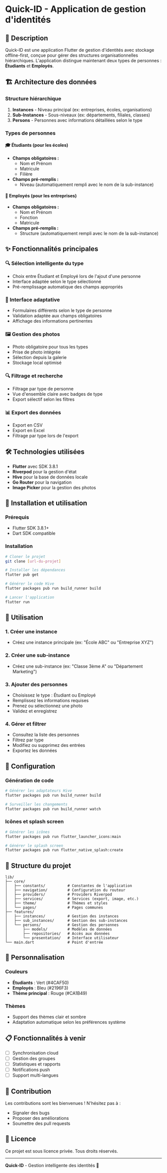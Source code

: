 # Quick-ID - Application de gestion d'identités

## 🎯 Description

Quick-ID est une application Flutter de gestion d'identités avec stockage offline-first, conçue pour gérer des structures organisationnelles hiérarchiques. L'application distingue maintenant deux types de personnes : **Étudiants** et **Employés**.

## 🏗️ Architecture des données

### Structure hiérarchique

1. **Instances** - Niveau principal (ex: entreprises, écoles, organisations)
2. **Sub-Instances** - Sous-niveaux (ex: départements, filiales, classes)
3. **Persons** - Personnes avec informations détaillées selon le type

### Types de personnes

#### 🎓 **Étudiants** (pour les écoles)

- **Champs obligatoires :**
  - Nom et Prénom
  - Matricule
  - Filière
- **Champs pré-remplis :**
  - Niveau (automatiquement rempli avec le nom de la sub-instance)

#### 💼 **Employés** (pour les entreprises)

- **Champs obligatoires :**
  - Nom et Prénom
  - Fonction
  - Matricule
- **Champs pré-remplis :**
  - Structure (automatiquement rempli avec le nom de la sub-instance)

## ✨ Fonctionnalités principales

### 🔍 **Sélection intelligente du type**

- Choix entre Étudiant et Employé lors de l'ajout d'une personne
- Interface adaptée selon le type sélectionné
- Pré-remplissage automatique des champs appropriés

### 📱 **Interface adaptative**

- Formulaires différents selon le type de personne
- Validation adaptée aux champs obligatoires
- Affichage des informations pertinentes

### 🖼️ **Gestion des photos**

- Photo obligatoire pour tous les types
- Prise de photo intégrée
- Sélection depuis la galerie
- Stockage local optimisé

### 🔍 **Filtrage et recherche**

- Filtrage par type de personne
- Vue d'ensemble claire avec badges de type
- Export sélectif selon les filtres

### 📊 **Export des données**

- Export en CSV
- Export en Excel
- Filtrage par type lors de l'export

## 🛠️ Technologies utilisées

- **Flutter** avec SDK 3.8.1
- **Riverpod** pour la gestion d'état
- **Hive** pour la base de données locale
- **Go Router** pour la navigation
- **Image Picker** pour la gestion des photos

## 🚀 Installation et utilisation

### Prérequis

- Flutter SDK 3.8.1+
- Dart SDK compatible

### Installation

```bash
# Cloner le projet
git clone [url-du-projet]

# Installer les dépendances
flutter pub get

# Générer le code Hive
flutter packages pub run build_runner build

# Lancer l'application
flutter run
```

## 📱 Utilisation

### 1. Créer une instance

- Créez une instance principale (ex: "École ABC" ou "Entreprise XYZ")

### 2. Créer une sub-instance

- Créez une sub-instance (ex: "Classe 3ème A" ou "Département Marketing")

### 3. Ajouter des personnes

- Choisissez le type : Étudiant ou Employé
- Remplissez les informations requises
- Prenez ou sélectionnez une photo
- Validez et enregistrez

### 4. Gérer et filtrer

- Consultez la liste des personnes
- Filtrez par type
- Modifiez ou supprimez des entrées
- Exportez les données

## 🔧 Configuration

### Génération de code

```bash
# Générer les adaptateurs Hive
flutter packages pub run build_runner build

# Surveiller les changements
flutter packages pub run build_runner watch
```

### Icônes et splash screen

```bash
# Générer les icônes
flutter packages pub run flutter_launcher_icons:main

# Générer le splash screen
flutter packages pub run flutter_native_splash:create
```

## 📁 Structure du projet

```
lib/
├── core/
│   ├── constants/          # Constantes de l'application
│   ├── navigation/         # Configuration du routeur
│   ├── providers/          # Providers Riverpod
│   ├── services/           # Services (export, image, etc.)
│   ├── theme/              # Thèmes et styles
│   └── pages/              # Pages communes
├── features/
│   ├── instances/          # Gestion des instances
│   ├── sub_instances/      # Gestion des sub-instances
│   └── persons/            # Gestion des personnes
│       ├── models/         # Modèles de données
│       ├── repositories/   # Accès aux données
│       └── presentation/   # Interface utilisateur
└── main.dart               # Point d'entrée
```

## 🎨 Personnalisation

### Couleurs

- **Étudiants** : Vert (#4CAF50)
- **Employés** : Bleu (#2196F3)
- **Thème principal** : Rouge (#CA1B49)

### Thèmes

- Support des thèmes clair et sombre
- Adaptation automatique selon les préférences système

## 📋 Fonctionnalités à venir

- [ ] Synchronisation cloud
- [ ] Gestion des groupes
- [ ] Statistiques et rapports
- [ ] Notifications push
- [ ] Support multi-langues

## 🤝 Contribution

Les contributions sont les bienvenues ! N'hésitez pas à :

- Signaler des bugs
- Proposer des améliorations
- Soumettre des pull requests

## 📄 Licence

Ce projet est sous licence privée. Tous droits réservés.

---

**Quick-ID** - Gestion intelligente des identités 🚀
